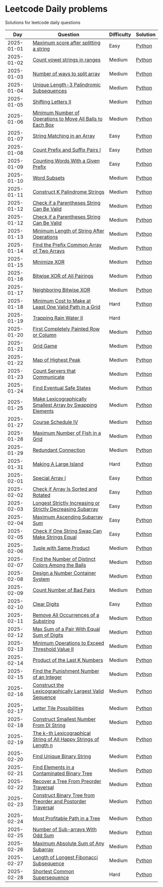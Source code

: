 # Leetcode Daily problems
Solutions for leetcode daily questions

| Day        | Question | Difficulty | Solution |
| ---------- | -------- | ---------- | -------- |
| 2025-01-01 | [Maximum score after splitting a string](https://leetcode.com/problems/count-vowel-strings-in-ranges/?envType=daily-question) | Easy | [Python](./python/1422-maximum-score-after-splitting-a-string.py) |
| 2025-01-02 | [Count vowel strings in ranges](https://leetcode.com/problems/count-vowel-strings-in-ranges/?envType=daily-question) | Medium | [Python](./python/2559-count-vowel-strings-in-ranges.py) |
| 2025-01-03 | [Number of ways to split array](https://leetcode.com/problems/number-of-ways-to-split-array/?envType=daily-question) | Medium | [Python](./python/2270-number-of-ways-to-split-array.py) | <tag class="medium"/> |
| 2025-01-04 | [ Unique Length-3 Palindromic Subsequences](https://leetcode.com/problems/unique-length-3-palindromic-subsequences/description/) | Medium | [Python](./python/1930-unique-length-3-palindromic-subsequences.py) |
| 2025-01-05|[ Shifting Letters II](https://leetcode.com/problems/shifting-letters-ii/description/) | Medium | [Python](./python/2381-shifting-letters-ii.py) |
| 2025-01-06 | [ Minimum Number of Operations to Move All Balls to Each Box](https://leetcode.com/problems/minimum-number-of-operations-to-move-all-balls-to-each-box/description/) | Medium | [Python](./python/1769-minimum-number-of-operations-to-move-all-balls-to-each-box.py) |
| 2025-01-07 | [ String Matching in an Array](https://leetcode.com/problems/string-matching-in-an-array/description/) | Easy | [Python](./python/1408-string-matching-in-an-array.py) |
| 2025-01-08 | [ Count Prefix and Suffix Pairs I](https://leetcode.com/problems/count-prefix-and-suffix-pairs-i/description/) | Easy | [Python](./python/3042-count-prefix-and-suffix-pairs-i.py) |
| 2025-01-09 | [ Counting Words With a Given Prefix](https://leetcode.com/problems/counting-words-with-a-given-prefix/description/) | Easy | [Python](./python/2185-counting-words-with-a-given-prefix.py) |
| 2025-01-10 | [ Word Subsets](https://leetcode.com/problems/word-subsets/description/) | Medium | [Python](./python/916-word-subsets.py) |
| 2025-01-11 | [ Construct K Palindrome Strings](https://leetcode.com/problems/construct-k-palindrome-strings/description/) | Medium | [Python](./python/1400-construct-k-palindrome-strings.py) |
| 2025-01-12 | [ Check if a Parentheses String Can Be Valid](https://leetcode.com/problems/check-if-a-parentheses-string-can-be-valid/description/) | Medium | [Python](./python/2116-check-if-a-parentheses-string-can-be-valid.py) |
| 2025-01-12 | [Check if a Parentheses String Can Be Valid](https://leetcode.com/problems/check-if-a-parentheses-string-can-be-valid/description/) | Medium | [Python](./python/2116-check-if-a-parentheses-string-can-be-valid.py) |
| 2025-01-13 | [Minimum Length of String After Operations](https://leetcode.com/problems/minimum-length-of-string-after-operations/description/) | Medium | [Python](./python/3223-minimum-length-of-string-after-operations.py) |
| 2025-01-14 | [Find the Prefix Common Array of Two Arrays](https://leetcode.com/problems/find-the-prefix-common-array-of-two-arrays/description/) | Medium | [Python](./python/2657-find-the-prefix-common-array-of-two-arrays.py) |
| 2025-01-15 | [Minimize XOR](https://leetcode.com/problems/minimize-xor/description/) | Medium | [Python](./python/2429-minimize-xor.py) |
| 2025-01-16 | [Bitwise XOR of All Pairings](https://leetcode.com/problems/bitwise-xor-of-all-pairings/description/) | Medium | [Python](./python/2425-bitwise-xor-of-all-pairings.py) |
| 2025-01-17 | [Neighboring Bitwise XOR](https://leetcode.com/problems/neighboring-bitwise-xor/description/) | Medium | [Python](./python/2683-neighboring-bitwise-xor.py) |
| 2025-01-18 | [Minimum Cost to Make at Least One Valid Path in a Grid](https://leetcode.com/problems/minimum-cost-to-make-at-least-one-valid-path-in-a-grid/description/) | Hard | [Python](./python/1368-minimum-cost-to-make-at-least-one-valid-path-in-a-grid.py) |
| 2025-01-19 | [Trapping Rain Water II](https://leetcode.com/problems/trapping-rain-water-ii/description/) | Hard |  |
| 2025-01-20 | [First Completely Painted Row or Column](https://leetcode.com/problems/first-completely-painted-row-or-column/description/) | Medium | [Python](./python/2661-first-completely-painted-row-or-column.py) |
| 2025-01-21 | [Grid Game](https://leetcode.com/problems/grid-game/description/) | Medium | [Python](./python/2017-grid-game.py) |
| 2025-01-22 | [Map of Highest Peak](https://leetcode.com/problems/map-of-highest-peak/description/) | Medium | [Python](./python/1765-map-of-highest-peak.py) |
| 2025-01-23 | [Count Servers that Communicate](https://leetcode.com/problems/count-servers-that-communicate/description/) | Medium | [Python](./python/1267-count-servers-that-communicate.py) |
| 2025-01-24 | [Find Eventual Safe States](https://leetcode.com/problems/find-eventual-safe-states/description/) | Medium | [Python](./python/802-find-eventual-safe-states.py) |
| 2025-01-25 | [Make Lexicographically Smallest Array by Swapping Elements](https://leetcode.com/problems/make-lexicographically-smallest-array-by-swapping-elements/description/) | Medium | [Python](./python/2948-make-lexicographically-smallest-array-by-swapping-elements.py) |
| 2025-01-27 | [Course Schedule IV](https://leetcode.com/problems/course-schedule-iv/description/) | Medium | [Python](./python/1462-course-schedule-iv.py) |
| 2025-01-28 | [Maximum Number of Fish in a Grid](https://leetcode.com/problems/maximum-number-of-fish-in-a-grid/description/) | Medium | [Python](./python/2658-maximum-number-of-fish-in-a-grid.py) |
| 2025-01-29 | [Redundant Connection](https://leetcode.com/problems/redundant-connection/description/) | Medium | [Python](./python/684-redundant-connection.py) |
| 2025-01-31 | [Making A Large Island](https://leetcode.com/problems/making-a-large-island/description/) | Hard | [Python](./python/827-making-a-large-island.py) |
| 2025-02-01 | [Special Array I](https://leetcode.com/problems/special-array-i/description/) | Easy | [Python](./python/3151-special-array-i.py) |
| 2025-02-02 | [Check if Array Is Sorted and Rotated](https://leetcode.com/problems/check-if-array-is-sorted-and-rotated/description/) | Easy | [Python](./python/1752-check-if-array-is-sorted-and-rotated.py) |
| 2025-02-03 | [Longest Strictly Increasing or Strictly Decreasing Subarray](https://leetcode.com/problems/longest-strictly-increasing-or-strictly-decreasing-subarray/description/) | Easy | [Python](./python/3105-longest-strictly-increasing-or-strictly-decreasing-subarray.py) |
| 2025-02-04 | [Maximum Ascending Subarray Sum](https://leetcode.com/problems/maximum-ascending-subarray-sum/description/) | Easy | [Python](./python/1800-maximum-ascending-subarray-sum.py) |
| 2025-02-05 | [Check if One String Swap Can Make Strings Equal](https://leetcode.com/problems/check-if-one-string-swap-can-make-strings-equal/description/) | Easy | [Python](./python/1790-check-if-one-string-swap-can-make-strings-equal.py) |
| 2025-02-06 | [Tuple with Same Product](https://leetcode.com/problems/tuple-with-same-product/description/) | Medium | [Python](./python/1726-tuple-with-same-product.py) |
| 2025-02-07 | [Find the Number of Distinct Colors Among the Balls](https://leetcode.com/problems/find-the-number-of-distinct-colors-among-the-balls/description/) | Medium | [Python](./python/3160-find-the-number-of-distinct-colors-among-the-balls.py) |
| 2025-02-08 | [Design a Number Container System](https://leetcode.com/problems/design-a-number-container-system/description/) | Medium | [Python](./python/2349-design-a-number-container-system.py) |
| 2025-02-09 | [Count Number of Bad Pairs](https://leetcode.com/problems/count-number-of-bad-pairs/description/) | Medium | [Python](./python/2364-count-number-of-bad-pairs.py) |
| 2025-02-10 | [Clear Digits](https://leetcode.com/problems/clear-digits/description/) | Easy | [Python](./python/3174-clear-digits.py) |
| 2025-02-11 | [Remove All Occurrences of a Substring](https://leetcode.com/problems/remove-all-occurrences-of-a-substring/description/) | Medium | [Python](./python/1910-remove-all-occurrences-of-a-substring.py) |
| 2025-02-12 | [Max Sum of a Pair With Equal Sum of Digits](https://leetcode.com/problems/max-sum-of-a-pair-with-equal-sum-of-digits/description/) | Medium | [Python](./python/2342-max-sum-of-a-pair-with-equal-sum-of-digits.py) |
| 2025-02-13 | [Minimum Operations to Exceed Threshold Value II](https://leetcode.com/problems/minimum-operations-to-exceed-threshold-value-ii/description/) | Medium | [Python](./python/3066-minimum-operations-to-exceed-threshold-value-ii.py) |
| 2025-02-14 | [Product of the Last K Numbers](https://leetcode.com/problems/product-of-the-last-k-numbers/description/) | Medium | [Python](./python/1352-product-of-the-last-k-numbers.py) |
| 2025-02-15 | [Find the Punishment Number of an Integer](https://leetcode.com/problems/find-the-punishment-number-of-an-integer/description/) | Medium | [Python](./python/2698-find-the-punishment-number-of-an-integer.py) |
| 2025-02-16 | [Construct the Lexicographically Largest Valid Sequence](https://leetcode.com/problems/construct-the-lexicographically-largest-valid-sequence/description/) | Medium | [Python](./python/1718-construct-the-lexicographically-largest-valid-sequence.py) |
| 2025-02-17 | [Letter Tile Possibilities](https://leetcode.com/problems/letter-tile-possibilities/description/) | Medium | [Python](./python/1079-letter-tile-possibilities.py) |
| 2025-02-18 | [Construct Smallest Number From DI String](https://leetcode.com/problems/construct-smallest-number-from-di-string/description/) | Medium | [Python](./python/2375-construct-smallest-number-from-di-string.py) |
| 2025-02-19 | [The k-th Lexicographical String of All Happy Strings of Length n](https://leetcode.com/problems/the-k-th-lexicographical-string-of-all-happy-strings-of-length-n/description/) | Medium | [Python](./python/1415-the-k-th-lexicographical-string-of-all-happy-strings-of-length-n.py) |
| 2025-02-20 | [Find Unique Binary String](https://leetcode.com/problems/find-unique-binary-string/description/) | Medium | [Python](./python/1980-find-unique-binary-string.py) |
| 2025-02-21 | [Find Elements in a Contaminated Binary Tree](https://leetcode.com/problems/find-elements-in-a-contaminated-binary-tree/description/) | Medium | [Python](./python/1261-find-elements-in-a-contaminated-binary-tree.py) |
| 2025-02-22 | [Recover a Tree From Preorder Traversal](https://leetcode.com/problems/recover-a-tree-from-preorder-traversal/description/) | Medium | [Python](./python/1028-recover-a-tree-from-preorder-traversal.py) |
| 2025-02-23 | [Construct Binary Tree from Preorder and Postorder Traversal](https://leetcode.com/problems/construct-binary-tree-from-preorder-and-postorder-traversal/description/) | Medium | [Python](./python/889-construct-binary-tree-from-preorder-and-postorder-traversal.py) |
| 2025-02-24 | [Most Profitable Path in a Tree](https://leetcode.com/problems/most-profitable-path-in-a-tree/description/) | Medium | [Python](./python/2467-most-profitable-path-in-a-tree.py) |
| 2025-02-25 | [Number of Sub-arrays With Odd Sum](https://leetcode.com/problems/number-of-sub-arrays-with-odd-sum/description/) | Medium | [Python](./python/1524-number-of-sub-arrays-with-odd-sum.py) |
| 2025-02-26 | [Maximum Absolute Sum of Any Subarray](https://leetcode.com/problems/maximum-absolute-sum-of-any-subarray/description/) | Medium | [Python](./python/1749-maximum-absolute-sum-of-any-subarray.py) |
| 2025-02-27 | [Length of Longest Fibonacci Subsequence](https://leetcode.com/problems/length-of-longest-fibonacci-subsequence/description/) | Medium | [Python](./python/873-length-of-longest-fibonacci-subsequence.py) |
| 2025-02-28 | [Shortest Common Supersequence](https://leetcode.com/problems/shortest-common-supersequence/description/) | Hard | [Python](./python/1092-shortest-common-supersequence.py) |
